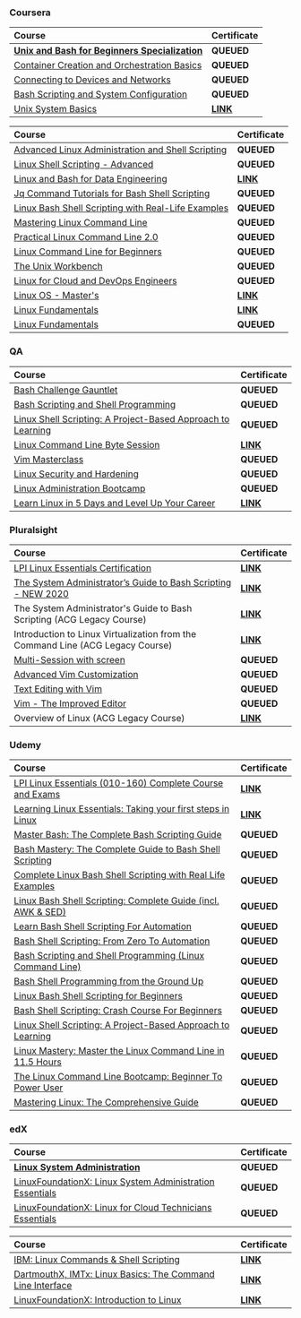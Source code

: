 ### Coursera

<div align="justify">

| Course | Certificate |
| :----- | :----- |
| [**Unix and Bash for Beginners Specialization**](https://www.coursera.org/specializations/unix-and-bash-for-beginners) | **QUEUED** |
| [Container Creation and Orchestration Basics](https://www.coursera.org/learn/codio-container-creation-and-orchestration-basics?specialization=unix-and-bash-for-beginners) | **QUEUED** |
| [Connecting to Devices and Networks](https://www.coursera.org/learn/codio-connecting-to-devices-and-networks?specialization=unix-and-bash-for-beginners) | **QUEUED** |
| [Bash Scripting and System Configuration](https://www.coursera.org/learn/codio-bash-scripting-and-system-configuration?specialization=unix-and-bash-for-beginners) | **QUEUED** |
| [Unix System Basics](https://www.coursera.org/learn/codio-unix-system-basics?specialization=unix-and-bash-for-beginners) | [**LINK**](https://storage.googleapis.com/github-pdfs-358041/03-01-linux/01-01-coursera/unix-and-bash-for-beginners-specialization/unix-system-basics.pdf) |

</div>

<div align="justify">

| Course | Certificate |
| :----- | :----- |
| [Advanced Linux Administration and Shell Scripting](https://www.coursera.org/learn/packt-advanced-linux-administration-and-shell-scripting-2g5xt) | **QUEUED** |
| [Linux Shell Scripting - Advanced](https://www.coursera.org/learn/packt-linux-shell-scripting-advanced-wfinl) | **QUEUED** |
| [Linux and Bash for Data Engineering](https://www.coursera.org/learn/linux-and-bash-for-data-engineering-duke?specialization=python-bash-sql-data-engineering-duke) | [**LINK**](https://storage.googleapis.com/github-pdfs-358041/03-01-linux/01-01-coursera/linux-and-bash-for-data-engineering.pdf) |
| [Jq Command Tutorials for Bash Shell Scripting](https://www.coursera.org/learn/packt-jq-command-tutorials-for-bash-shell-scripting-np47k) | **QUEUED** |
| [Linux Bash Shell Scripting with Real-Life Examples](https://www.coursera.org/learn/packt-a-complete-course-on-linux-bash-shell-scripting-with-real-life-examp-icxwt) | **QUEUED** |
| [Mastering Linux Command Line](https://www.coursera.org/learn/packt-mastering-linux-command-line-lvkfq) | **QUEUED** |
| [Practical Linux Command Line 2.0](https://www.coursera.org/learn/packt-practical-linux-command-line-2-0-4gmnv) | **QUEUED** |
| [Linux Command Line for Beginners](https://www.coursera.org/learn/packt-linux-command-line-for-beginners-mmodv) | **QUEUED** |
| [The Unix Workbench](https://www.coursera.org/learn/unix) | **QUEUED** |
| [Linux for Cloud and DevOps Engineers](https://www.coursera.org/learn/packt-linux-for-cloud-and-devops-engineers-7plvl) | **QUEUED** |
| [Linux OS - Master's](https://www.coursera.org/learn/illinois-tech-linux-os?specialization=iit-information-technology-and-management) | [**LINK**](https://storage.googleapis.com/github-pdfs-358041/03-01-linux/01-01-coursera/linux-os-masters.pdf) |
| [Linux Fundamentals](https://www.coursera.org/learn/linux-fundamentals) | [**LINK**](https://storage.googleapis.com/github-pdfs-358041/03-01-linux/01-01-coursera/linux-fundamentals.pdf) |
| [Linux Fundamentals](https://www.coursera.org/learn/packt-linux-fundamentals-s5i8y) | **QUEUED** |

</div>

### QA

<div align="justify">

| Course | Certificate |
| :----- | :----- |
| [Bash Challenge Gauntlet](https://platform.qa.com/learning-paths/bash-challenge-gauntlet-7280/) | **QUEUED** |
| [Bash Scripting and Shell Programming](https://platform.qa.com/learning-paths/bash-scripting-and-shell-programming-3021/) | **QUEUED** |
| [Linux Shell Scripting: A Project-Based Approach to Learning](https://platform.qa.com/learning-paths/linux-shell-scripting-3094/) | **QUEUED** |
| [Linux Command Line Byte Session](https://platform.qa.com/learning-paths/linux-command-line-byte-session-273/) | [**LINK**](https://storage.googleapis.com/github-pdfs-358041/03-01-linux/02-01-qa/linux-command-line-byte-session.pdf) |
| [Vim Masterclass](https://platform.qa.com/learning-paths/vim-masterclass-3024/) | **QUEUED** |
| [Linux Security and Hardening](https://platform.qa.com/learning-paths/linux-security-and-hardening-3023/) | **QUEUED** |
| [Linux Administration Bootcamp](https://platform.qa.com/learning-paths/linux-administration-bootcamp-3015/) | **QUEUED** |
| [Learn Linux in 5 Days and Level Up Your Career](https://platform.qa.com/learning-paths/learn-linux-in-5-days-3022/) | [**LINK**](https://storage.googleapis.com/github-pdfs-358041/03-01-linux/02-01-qa/learn-linux-in-5-days-and-level-up-your-career.pdf) |

</div>

### Pluralsight

<div align="justify">

| Course | Certificate |
| :----- | :----- |
| [LPI Linux Essentials Certification](https://www.pluralsight.com/cloud-guru/courses/lpi-linux-essentials-certification) | [**LINK**](https://storage.googleapis.com/github-pdfs-358041/03-01-linux/03-01-acloudguru/lpi-linux-essentials-certification.pdf) |
| [The System Administrator’s Guide to Bash Scripting - NEW 2020](https://www.pluralsight.com/courses/the-system-administrators-guide-to-bash-scripting-new-2020) | [**LINK**](https://storage.googleapis.com/github-pdfs-358041/03-01-linux/03-01-pluralsight/the-system-administrators-guide-to-bash-scripting-new-2020.pdf) |
| The System Administrator's Guide to Bash Scripting (ACG Legacy Course) | [**LINK**](https://storage.googleapis.com/github-pdfs-358041/03-01-linux/03-01-pluralsight/the-system-administrators-guide-to-bash-scripting.pdf) |
| Introduction to Linux Virtualization from the Command Line (ACG Legacy Course) | [**LINK**](https://storage.googleapis.com/github-pdfs-358041/03-01-linux/03-01-acloudguru/introduction-to-linux-virtualization-from-the-command-line.pdf) |
| [Multi-Session with screen](https://learn.acloud.guru/course/multi-session-with-screen/overview) | **QUEUED** |
| [Advanced Vim Customization](https://learn.acloud.guru/course/f50018e8-35d4-491a-9fca-e380a202ef8e/overview) | **QUEUED** |
| [Text Editing with Vim](https://learn.acloud.guru/course/1e7d70bd-fd79-4310-a0f5-1d135b2548bd/overview) | **QUEUED** |
| [Vim - The Improved Editor](https://learn.acloud.guru/course/85a18eac-0e55-419e-a416-301beed637e6/overview) | **QUEUED** |
| Overview of Linux (ACG Legacy Course) | [**LINK**](https://storage.googleapis.com/github-pdfs-358041/03-01-linux/03-01-acloudguru/overview-of-linux.pdf) |

</div>

### Udemy

<div align="justify">

| Course | Certificate |
| :----- | :----- |
| [LPI Linux Essentials (010-160) Complete Course and Exams](https://www.udemy.com/course/linux-essentials-010/) | [**LINK**](https://storage.googleapis.com/github-pdfs-358041/03-01-linux/04-01-udemy/learning-linux-essentials-taking-your-first-steps-in-linux.pdf) |
| [Learning Linux Essentials: Taking your first steps in Linux](https://www.udemy.com/course/learning-linux-essentials-taking-your-first-steps-in-linux/) | [**LINK**](https://storage.googleapis.com/github-pdfs-358041/03-01-linux/04-01-udemy/learning-linux-essentials-taking-your-first-steps-in-linux.pdf) |
| [Master Bash: The Complete Bash Scripting Guide](https://www.udemy.com/course/master-bash-the-complete-bash-scripting-guide/) | **QUEUED** |
| [Bash Mastery: The Complete Guide to Bash Shell Scripting](https://www.udemy.com/course/bash-mastery/) | **QUEUED** |
| [Complete Linux Bash Shell Scripting with Real Life Examples](https://www.udemy.com/course/linux-bash-shell-scripting-through-real-life-examples/) | **QUEUED** |
| [Linux Bash Shell Scripting: Complete Guide (incl. AWK & SED)](https://www.udemy.com/course/linux-bash-shell-scripting-complete-guide-incl-awk-sed/) | **QUEUED** |
| [Learn Bash Shell Scripting For Automation](https://www.udemy.com/course/beginners-course-learn-bash-shell-scripting-for-automation/) | **QUEUED** |
| [Bash Shell Scripting: From Zero To Automation](https://www.udemy.com/course/bash-shell-scripting-learn-by-creating-6-real-world-scripts/) | **QUEUED** |
| [Bash Scripting and Shell Programming (Linux Command Line)](https://www.udemy.com/course/bash-scripting/) | **QUEUED** |
| [Bash Shell Programming from the Ground Up](https://www.udemy.com/course/bash-shell-programming-from-the-ground-up/) | **QUEUED** |
| [Linux Bash Shell Scripting for Beginners](https://www.udemy.com/course/fast-track-to-shell-scripting-for-linux-admins/) | **QUEUED** |
| [Bash Shell Scripting: Crash Course For Beginners](https://www.udemy.com/course/bash-shell-scripting-crash-course-for-beginners/) | **QUEUED** |
| [Linux Shell Scripting: A Project-Based Approach to Learning](https://www.udemy.com/course/linux-shell-scripting-projects/) | **QUEUED** |
| [Linux Mastery: Master the Linux Command Line in 11.5 Hours](https://www.udemy.com/course/linux-mastery/) | **QUEUED** |
| [The Linux Command Line Bootcamp: Beginner To Power User](https://www.udemy.com/course/the-linux-command-line-bootcamp/) | **QUEUED** |
| [Mastering Linux: The Comprehensive Guide](https://www.udemy.com/course/mastering-linux/) | **QUEUED** |

</div>

### edX

<div align="justify">

| Course | Certificate |
| :----- | :----- |
| [**Linux System Administration**](https://www.edx.org/certificates/professional-certificate/linuxfoundationx-linux-system-administration) | **QUEUED** |
| [LinuxFoundationX: Linux System Administration Essentials](https://www.edx.org/learn/computer-science/the-linux-foundation-linux-system-administration-essentials-2) | **QUEUED** |
| [LinuxFoundationX: Linux for Cloud Technicians Essentials](https://www.edx.org/learn/computer-science/the-linux-foundation-linux-for-cloud-technicians-essentials) | **QUEUED** |

</div>

<div align="justify">

| Course | Certificate |
| :----- | :----- |
| [IBM: Linux Commands & Shell Scripting](https://www.edx.org/learn/linux/ibm-linux-commands-shell-scripting) | [**LINK**](https://storage.googleapis.com/github-pdfs-358041/03-01-linux/05-01-edx/lx0117en-linux-commands-and-shell-scripting.pdf) |
| [DartmouthX, IMTx: Linux Basics: The Command Line Interface](https://www.edx.org/learn/linux/dartmouth-college-linux-basics-the-command-line-interface) | [**LINK**](https://storage.googleapis.com/github-pdfs-358041/03-01-linux/05-01-edx/dart_imt_C_06-linux-basics-the-command-line-interface.pdf) |
| [LinuxFoundationX: Introduction to Linux](https://www.edx.org/learn/linux/the-linux-foundation-introduction-to-linux) | [**LINK**](https://storage.googleapis.com/github-pdfs-358041/03-01-linux/05-01-edx/lfs101x-introduction-to-linux.pdf) |

</div>
